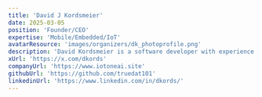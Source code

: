 ```yaml
---
title: 'David J Kordsmeier'
date: 2025-03-05
position: 'Founder/CEO'
expertise: 'Mobile/Embedded/IoT'
avatarResource: 'images/organizers/dk_photoprofile.png'
description: 'David Kordsmeier is a software developer with experience working for a large tech company early in his career on Java and mobile and embedded systems.  David currently runs a boutique consultancy focused on startup company innovation, with over 30 startup clients in the company portfolio.  He currently is focused on launching a new AR/VR/IoT startup venture in called IoTone Japan, based in Fukuoka. '
xUrl: 'https://x.com/dkords'
companyUrl: 'https://www.iotoneai.site'
githubUrl: 'https://github.com/truedat101'
linkedinUrl: 'https://www.linkedin.com/in/dkords/'
---
```

